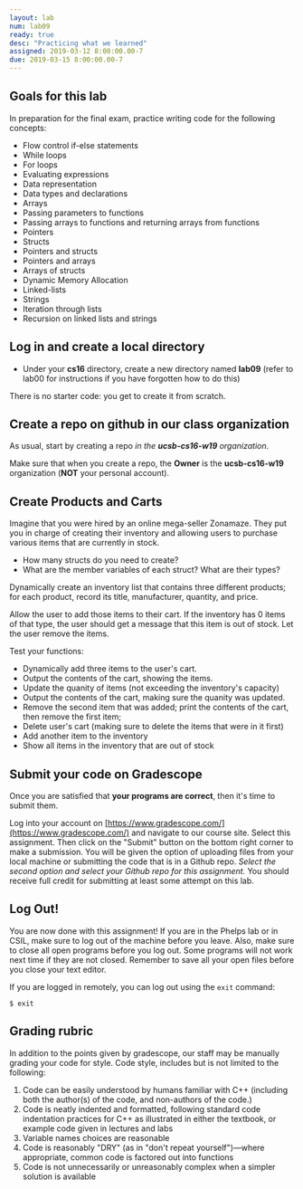 ```yaml
---
layout: lab
num: lab09
ready: true
desc: "Practicing what we learned"
assigned: 2019-03-12 8:00:00.00-7
due: 2019-03-15 8:00:00.00-7
---
```


<div markdown="1">

## Goals for this lab

In preparation for the final exam, practice writing code for the following concepts:

* Flow control if-else statements
* While loops
* For loops
* Evaluating expressions
* Data representation
* Data types and declarations
* Arrays
* Passing parameters to functions
* Passing arrays to functions and returning arrays from functions
* Pointers
* Structs
* Pointers and structs
* Pointers and arrays
* Arrays of structs
* Dynamic Memory Allocation
* Linked-lists
* Strings
* Iteration through lists
* Recursion on linked lists and strings

## Log in and create a local directory

* Under your **cs16** directory, create a new directory named **lab09** (refer to lab00 for instructions if you have forgotten how to do this)

There is no starter code: you get to create it from scratch.


## Create a repo on github in our class organization

As usual, start by creating a repo _in the **ucsb-cs16-w19** organization_. 

Make sure that when you create a repo, the **Owner** is the **ucsb-cs16-w19** organization (**NOT** your personal account).


## Create Products and Carts

Imagine that you were hired by an online mega-seller Zonamaze. 
They put you in charge of creating their inventory and allowing users to purchase various items that are currently in stock.

* How many structs do you need to create?
* What are the member variables of each struct? What are their types?


Dynamically create an inventory list that contains three different products; for each product, record its title, manufacturer, quantity, and price.

Allow the user to add those items to their cart. If the inventory has 0 items of that type, the user should get a message that this item is out of stock.
Let the user remove the items.

Test your functions:

* Dynamically add three items to the user's cart.
* Output the contents of the cart, showing the items.
* Update the quanity of items (not exceeding the inventory's capacity)
* Output the contents of the cart, making sure the quanity was updated.
* Remove the second item that was added; print the contents of the cart, then remove the first item;
* Delete user's cart (making sure to delete the items that were in it first)
* Add another item to the inventory
* Show all items in the inventory that are out of stock


## Submit your code on Gradescope<a name="submit"></a>

Once you are satisfied that **your programs are correct**, then it's time to submit them. 

Log into your account on [https://www.gradescope.com/](https://www.gradescope.com/) and navigate to our course site. Select this assignment. Then click on the "Submit" button on the bottom right corner to make a submission. You will be given the option of  uploading files from your local machine or submitting the code that is in a Github repo. _Select the second option and select your Github repo for this assignment._ You should receive full credit for submitting at least some attempt on this lab.



## Log Out!<a name="done"></a>

You are now done with this assignment!
If you are in the Phelps lab or in CSIL, make sure to log out of the machine before you leave. Also, make sure to close all open programs before you log out. Some programs will not work next time if they are not closed. Remember to save all your open files before you close your text editor.

If you are logged in remotely, you can log out using the `exit` command:

`$ exit`


## Grading rubric

In addition to the points given by gradescope, our staff may be manually grading your code for style. Code style, includes but is not limited to the following:

1. Code can be easily understood by humans familiar with C++ (including both the author(s) of the code, and non-authors of the code.)
2. Code is neatly indented and formatted, following standard code indentation practices for C++ as illustrated in either the textbook, or example code given in lectures and labs
3. Variable names choices are reasonable
4. Code is reasonably "DRY" (as in "don't repeat yourself")&mdash;where appropriate, common code is factored out into functions
5. Code is not unnecessarily or unreasonably complex when a simpler solution is available



</div>

